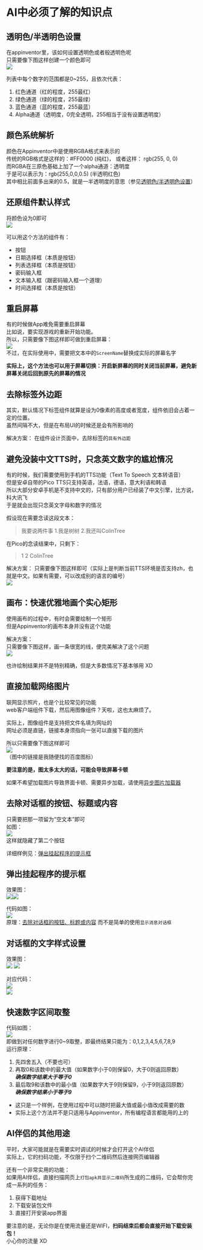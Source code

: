 # AI中必须了解的知识点


## 透明色/半透明色设置

在appinventor里，该如何设置透明色或者般透明色呢  
只需要像下图这样创建一个颜色即可  
![](transparent.png)

列表中每个数字的范围都是0~255，且依次代表：
1. 红色通道（红的程度，255最红）  
2. 绿色通道（绿的程度，255最绿）  
3. 蓝色通道（蓝的程度，255最蓝）  
4. Alpha通道（透明度，0完全透明，255相当于没有设置透明度） 

## 颜色系统解析

颜色在Appinventor中是使用RGBA格式来表示的  
传统的RGB格式是这样的：#FF0000 (纯红)， 或者这样： rgb(255, 0, 0)  
而RGBA在三原色基础上加了一个alpha通道：透明度  
于是可以表示为：rgb(255,0,0,0.5) (半透明红色)  
其中相比前面多出来的0.5，就是一半透明度的意思（参见[透明色/半透明色设置](#透明色半透明色设置)）  
## 还原组件默认样式

将颜色设为0即可  
![](defaultColor.png)  

可以用这个方法的组件有：

* 按钮
* 日期选择框（本质是按钮）
* 列表选择框（本质是按钮）
* 密码输入框
* 文本输入框（跟密码输入框一个道理）
* 时间选择框（本质是按钮）

## 重启屏幕

有的时候做App难免需要重启屏幕  
比如说，要实现游戏的重新开始功能。  
所以，只需要像下图这样即可做到重启屏幕：  
![](restartScreen.png)  
不过，在实际使用中，需要把文本中的`ScreenName`替换成实际的屏幕名字  

**实际上，这个方法也可以用于屏幕切换：开启新屏幕的同时关闭当前屏幕，避免新屏幕关闭后回到原先的屏幕的情况**

## 去除标签外边距

其实，默认情况下标签组件就算是设为0像素的高度或者宽度，组件依旧会占着一定的位置。  
虽然间隔不大，但是在布局UI的时候还是会有所影响的  

解决方案：
在组件设计页面中，去除标签的`具有外边距`

## 避免没装中文TTS时，只念英文数字的尴尬情况

有的时候，我们需要使用到手机的TTS功能（Text To Speech 文本转语音）  
但是安卓自带的Pico TTS只支持英语，法语，德语，意大利语和韩语  
所以大部分安卓手机是不支持中文的，只有部分用户已经装了中文引擎，比方说，科大讯飞  
于是就会出现只念英文字母和数字的情况  

假设现在需要念读这段文本：

> 我要说两件事 1.我是树树 2.我还叫ColinTree

在Pico的念读结果中，只剩下：

> 1 2 ColinTree

解决方案：
只需要像下图这样即可（实际上是判断当前TTS环境是否支持zh，也就是中文。如果有需要，可以改成别的语言的编号）  
![](tts.png)

## 画布：快速优雅地画个实心矩形

使用画布的过程中，有时会需要绘制一个矩形  
但是Appinventor的画布本身并没有这个功能  

解决方案：  
只需要像下图这样，画一条很宽的线，便完美解决了这个问题  
![](rectangular.png)

也许绘制结果并不是特别精确，但是大多数情况下基本够用 XD

## 直接加载网络图片

联网显示照片，也是个比较常见的功能  
web客户端组件下载，然后用图像组件？天啦，这也太麻烦了。  

实际上，图像组件是支持把文件名填为网址的  
网址必须是直链，链接本身须指向一张可以直接下载的图片

所以只需要像下图这样即可  
![](onlinePicWithImg.png)  
（图中的链接是我随便找的百度图标）

**要注意的是，图太多太大的话，可能会导致屏幕卡顿**

如果不希望加载图片导致界面卡顿、需要异步加载，请使用[异步图片加载器](http://aix.colintree.cn/zh/extensions/AsyncImageLoader.html)

## 去除对话框的按钮、标题或内容

只需要把那一项留为“空文本”即可  
如图：  
![](notifierHide.png)  
这样就隐藏了第二个按钮

详细样例见：[弹出挂起程序的提示框](#弹出挂起程序的提示框)

## 弹出挂起程序的提示框

效果图：  
![](notifierShowBreak1.png)![](notifierShowBreak2.png)

代码如图：  
![](notifierShowBreak3.png)  
原理：[去除对话框的按钮、标题或内容](#去除对话框的按钮、标题或内容)
而不是简单的使用`显示消息对话框`

## 对话框的文字样式设置

效果图：  
![](notifierFontStyleShow1.png)
![](notifierFontStyleShow2.png)

对应代码：  
![](notifierFontStyle1.png)  
![](notifierFontStyle2.png)  

## 快速数字区间取整

代码如图：  
![](keepNumInRange.png)  
即做到对任何数字进行0~9取整，即最终结果只能为：0,1,2,3,4,5,6,7,8,9  
运行原理：
1. 先四舍五入（不要也可）
2. 再取0和该数中的最大值（如果数字小于0则保留0，大于0则返回原数）  
  ***确保数字结果大于等于0***
3. 最后取9和该数中的最小值（如果数字大于9则保留9，小于9则返回原数）  
  ***确保数字结果小于等于9***


* 这只是一个样例，在使用过程中可以随时把最大值或最小值改成需要的数
* 实际上这个方法并不是只适用与Appinventor，所有编程语言都能用的上的

## AI伴侣的其他用途

平时，大家可能就是在需要实时调试的时候才会打开这个AI伴侣   
实际上，它的扫码功能，不仅限于扫个二维码然后连接网页编辑器  

还有一个非常实用的功能：  
如果用AI伴侣，直接扫描网页上`打包apk并显示二维码`所生成的二维码，它会帮你完成一系列的任务：

1. 获得下载地址
2. 下载安装包文件
3. 直接打开安装app界面

要注意的是，无论你是在使用流量还是WIFI，**扫码结束后都会直接开始下载安装包！**  
小心你的流量 XD
